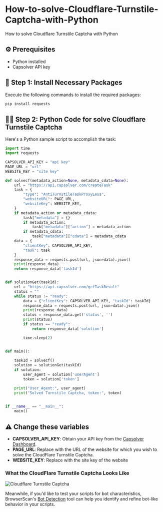 # How-to-solve-Cloudflare-Turnstile-Captcha-with-Python
How to solve Cloudflare Turnstile Captcha with Python



## ⚙️ Prerequisites
- Python installed
- Capsolver API key

## 🤖 Step 1: Install Necessary Packages
Execute the following commands to install the required packages:

```python
pip install requests
```

## 👨‍💻 Step 2: Python Code for solve Cloudflare Turnstile Captcha

Here's a Python sample script to accomplish the task:

```python
import time
import requests

CAPSOLVER_API_KEY = "api key"
PAGE_URL = "url"
WEBSITE_KEY = "site key"

def solvecf(metadata_action=None, metadata_cdata=None):
    url = "https://api.capsolver.com/createTask"
    task = {
        "type": "AntiTurnstileTaskProxyLess",
        "websiteURL": PAGE_URL,
        "websiteKey": WEBSITE_KEY,
    }
    if metadata_action or metadata_cdata:
        task["metadata"] = {}
        if metadata_action:
            task["metadata"]["action"] = metadata_action
        if metadata_cdata:
            task["metadata"]["cdata"] = metadata_cdata
    data = {
        "clientKey": CAPSOLVER_API_KEY,
        "task": task
    }
    response_data = requests.post(url, json=data).json()
    print(response_data)
    return response_data['taskId']


def solutionGet(taskId):
    url = "https://api.capsolver.com/getTaskResult"
    status = ""
    while status != "ready":
        data = {"clientKey": CAPSOLVER_API_KEY, "taskId": taskId}
        response_data = requests.post(url, json=data).json()
        print(response_data)
        status = response_data.get('status', '')
        print(status)
        if status == "ready":
            return response_data['solution']

        time.sleep(2)


def main():
    
    taskId = solvecf()
    solution = solutionGet(taskId)
    if solution:
        user_agent = solution['userAgent']
        token = solution['token']

    print("User_Agent:", user_agent)
    print("Solved Turnstile Captcha, token:", token)

  
if __name__ == "__main__":
    main()


```

## ⚠️ Change these variables
- **CAPSOLVER_API_KEY**: Obtain your API key from the [Capsolver Dashboard](https://capsolver.com/dashboard).
- **PAGE_URL**: Replace with the URL of the website for which you wish to solve the CloudFlare Turnstile Captcha.
- **WEBSITE_KEY**: Replace with the site key of the website 

### What the CloudFlare Turnstile Captcha Looks Like
![Cloudflare Turnstile Captcha](https://assets.capsolver.com/prod/images/post/2024-05-13/aafc0187-0920-4e61-8000-5347209fb122.png)


Meanwhile, if you'd like to test your scripts for bot characteristics, BrowserScan's [Bot Detection](https://www.browserscan.net/bot-detection) tool can help you identify and refine bot-like behavior in your scripts.
